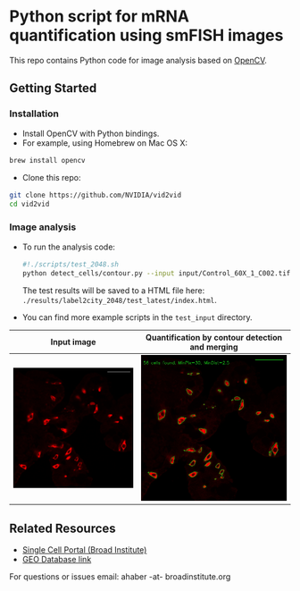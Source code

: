 # Python script for mRNA quantification using smFISH images

This repo contains Python code for image analysis based on  <a href="https://opencv.org/">OpenCV</a>.




## Getting Started
### Installation
- Install OpenCV with Python bindings.
- For example, using Homebrew on Mac OS X:
```bash 
brew install opencv
```
- Clone this repo:
```bash
git clone https://github.com/NVIDIA/vid2vid
cd vid2vid
```

### Image analysis

- To run the analysis code:
  ```bash
  #!./scripts/test_2048.sh
  python detect_cells/contour.py --input input/Control_60X_1_C002.tif --bright-blobs  --min_pixel 35 --min_distance 2
  ```
  The test results will be saved to a HTML file here: `./results/label2city_2048/test_latest/index.html`.

- You can find more example scripts in the `test_input` directory.


Input image            |  Quantification by contour detection and merging
:-------------------------:|:-------------------------:
![](https://github.com/adamh-broad/image_analysis/blob/master/dclk1_il13.jpg)  |  ![](https://github.com/adamh-broad/image_analysis/blob/master/dclk1_il13_quant.jpg)

## Related Resources

* <a href="https://portals.broadinstitute.org/single_cell/study/small-intestinal-epithelium">Single Cell Portal (Broad Institute)</a>
* <a href="https://www.ncbi.nlm.nih.gov/geo/query/acc.cgi?acc=GSE106510">GEO Database link</a>

For questions or issues email:
ahaber -at- broadinstitute.org
